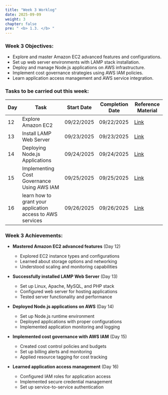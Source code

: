```yaml
---
title: "Week 3 Worklog"
date: 2025-09-09
weight: 3
chapter: false
pre: " <b> 1.3. </b> "
---
```


### Week 3 Objectives:

- Explore and master Amazon EC2 advanced features and configurations.
- Set up web server environments with LAMP stack installation.
- Deploy and manage Node.js applications on AWS infrastructure.
- Implement cost governance strategies using AWS IAM policies.
- Learn application access management and AWS service integration.

### Tasks to be carried out this week:

| Day | Task                                                       | Start Date | Completion Date | Reference Material                              |
| --- | ---------------------------------------------------------- | ---------- | --------------- | ----------------------------------------------- |
| 12  | Explore Amazon EC2                                         | 09/22/2025 | 09/22/2025      | [Link](https://cloudjourney.awsstudygroup.)     |
| 13  | Install LAMP Web Server                                    | 09/23/2025 | 09/23/2025      | [Link](https://cloudjourney.awsstudygroup.com/) |
| 14  | Deploying Node.js Applications                             | 09/24/2025 | 09/24/2025      | [Link](https://cloudjourney.awsstudygroup.com/) |
| 15  | Implementing Cost Governance Using AWS IAM                 | 09/25/2025 | 09/25/2025      | [Link](https://cloudjourney.awsstudygroup.com/) |
| 16  | learn how to grant your application access to AWS services | 09/26/2025 | 09/26/2025      | [Link](https://cloudjourney.awsstudygroup.com/) |

### Week 3 Achievements:

- **Mastered Amazon EC2 advanced features** (Day 12)

  - Explored EC2 instance types and configurations
  - Learned about storage options and networking
  - Understood scaling and monitoring capabilities

- **Successfully installed LAMP Web Server** (Day 13)

  - Set up Linux, Apache, MySQL, and PHP stack
  - Configured web server for hosting applications
  - Tested server functionality and performance

- **Deployed Node.js applications on AWS** (Day 14)

  - Set up Node.js runtime environment
  - Deployed applications with proper configurations
  - Implemented application monitoring and logging

- **Implemented cost governance with AWS IAM** (Day 15)

  - Created cost control policies and budgets
  - Set up billing alerts and monitoring
  - Applied resource tagging for cost tracking

- **Learned application access management** (Day 16)
  - Configured IAM roles for application access
  - Implemented secure credential management
  - Set up service-to-service authentication
